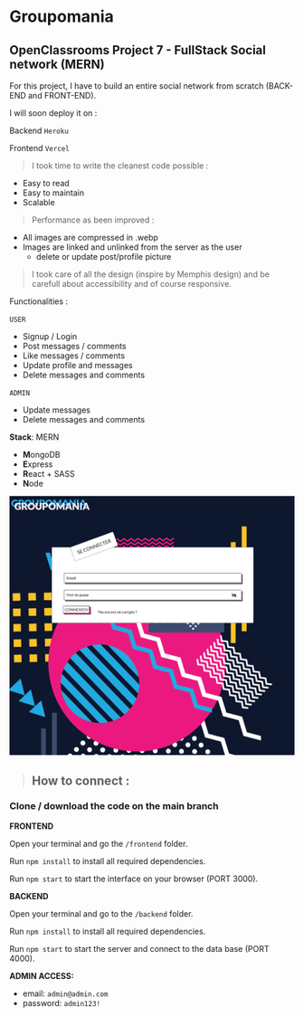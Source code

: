 # Groupomania

## OpenClassrooms Project 7 - FullStack Social network (MERN)

For this project, I have to build an entire social network from scratch (BACK-END and FRONT-END).

I will soon deploy it on :

Backend `Heroku`

Frontend `Vercel`


> I took time to write the cleanest code possible :
 - Easy to read
 - Easy to maintain
 - Scalable 
> Performance as been improved :
 - All images are compressed in .webp
 - Images are linked and unlinked from the server as the user 
   - delete or update post/profile picture

>I took care of all the design (inspire by Memphis design) and be carefull about accessibility and of course responsive.

Functionalities :

`USER`
- Signup / Login
- Post messages / comments
- Like messages / comments
- Update profile and messages
- Delete messages and comments

`ADMIN`
- Update messages
- Delete messages and comments


**Stack**: MERN

- **M**ongoDB
- **E**xpress
- **R**eact + SASS
- **N**ode

![img.png](img.png)

>## How to connect :

### Clone / download the code on the **main** branch

**FRONTEND**

Open your terminal and go the  `/frontend` folder.

Run `npm install` to install all required dependencies.

Run `npm start` to start the interface on your browser (PORT 3000).

**BACKEND**

Open your terminal and go to the `/backend` folder.

Run `npm install` to install all required dependencies.

Run `npm start` to start the server and connect to the data base (PORT 4000).

**ADMIN ACCESS:**

- email: `admin@admin.com`
- password: `admin123!`
